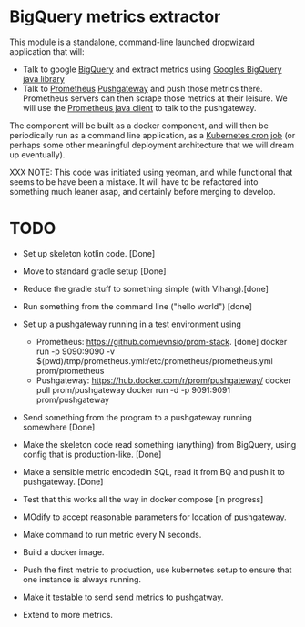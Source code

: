 BigQuery metrics extractor
=======


This module is a standalone, command-line launched dropwizard application
that will:

* Talk to google [BigQuery](https://cloud.google.com/bigquery/) and
  extract metrics using [Googles BigQuery java library](https://cloud.google.com/bigquery/docs/reference/libraries)
* Talk to [Prometheus](https://prometheus.io)
  [Pushgateway](https://github.com/prometheus/pushgateway) and push
  those metrics there.  Prometheus servers can then scrape those
  metrics at their leisure.  We will use the
  [Prometheus java client](https://github.com/prometheus/client_java)
  to talk to the pushgateway.

The component will be built as a docker component, and will then be periodically
run as a command line application, as a
[Kubernetes cron job](https://kubernetes.io/docs/concepts/workloads/controllers/cron-jobs/)
(or perhaps some other meaningful deployment architecture that we will dream up eventually).


XXX NOTE: This code was initiated using yeoman, and while functional that seems to be
have been a mistake.  It will have to be refactored into something much
leaner asap, and certainly before merging to develop.

TODO
===

* Set up skeleton kotlin code. [Done]
* Move to standard gradle setup [Done]
* Reduce the gradle stuff to something simple (with Vihang).[done]
* Run something from the command line ("hello world") [done]
* Set up a pushgateway running in a test environment using
  * Prometheus: https://github.com/evnsio/prom-stack. [done]
          docker run -p 9090:9090 -v $(pwd)/tmp/prometheus.yml:/etc/prometheus/prometheus.yml prom/prometheus
  * Pushgateway: https://hub.docker.com/r/prom/pushgateway/
          docker pull prom/pushgateway
          docker run -d -p 9091:9091 prom/pushgateway

* Send something from the program to a pushgateway running somewhere [Done]
* Make the skeleton code read something (anything) from BigQuery, using config
  that is production-like.  [Done]
* Make a sensible metric encodedin SQL, read it from BQ and push it to pushgateway. [Done]
* Test that this works all the way in docker compose [in progress]
* MOdify to accept reasonable parameters for location of pushgateway.
* Make command to run metric every N seconds.
* Build a docker image.
* Push the first metric to production, use kubernetes setup to ensure
  that one instance is always running.
* Make it testable to send send metrics to pushgatway.
* Extend to more metrics.